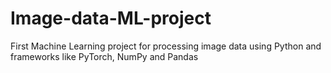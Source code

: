 # Image-data-ML-project
First Machine Learning project for processing image data using Python and frameworks like PyTorch, NumPy and Pandas
